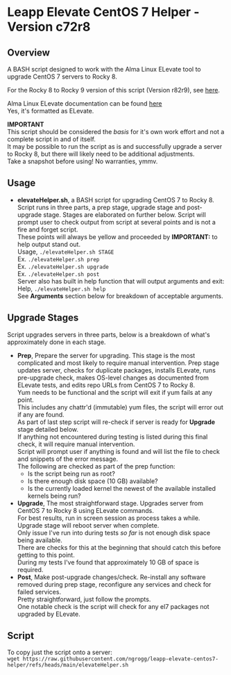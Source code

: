 # Leapp Elevate CentOS 7 Helper - Version c72r8

## Overview
A BASH script designed to work with the Alma Linux ELevate tool to upgrade CentOS 7 servers to Rocky 8. <br>

For the Rocky 8 to Rocky 9 version of this script (Version r82r9), see [here](https://github.com/ngrogg/leapp-elevate-rocky8-helper). <br>

Alma Linux ELevate documentation can be found [here](https://almalinux.org/elevate/) <br>
Yes, it's formatted as ELevate. <br>

**IMPORTANT** <br>
This script should be considered the _basis_ for it's own work effort and not a complete script in and of itself. <br>
It may be possible to run the script as is and successfully upgrade a server to Rocky 8, but there will likely need to be additional adjustments. <br>
Take a snapshot before using! No warranties, ymmv. <br>

## Usage
* **elevateHelper.sh**, a BASH script for upgrading CentOS 7 to Rocky 8.
Script runs in three parts, a prep stage, upgrade stage and post-upgrade stage. Stages are elaborated on further below.
Script will prompt user to check output from script at several points and is not a fire and forget script. <br>
These points will always be yellow and proceeded by **IMPORTANT:** to help output stand out. <br>
Usage, `./elevateHelper.sh STAGE` <br>
Ex. `./elevateHelper.sh prep` <br>
Ex. `./elevateHelper.sh upgrade` <br>
Ex. `./elevateHelper.sh post` <br>
Server also has built in help function that will output arguments and exit: <br>
Help, `./elevateHelper.sh help` <br>
See **Arguments** section below for breakdown of acceptable arguments. <br>

## Upgrade Stages
Script upgrades servers in three parts, below is a breakdown of what's approximately done in each stage. <br>
* **Prep**, Prepare the server for upgrading. This stage is the most complicated and most likely to require manual intervention.
Prep stage updates server, checks for duplicate packages, installs ELevate, runs pre-upgrade check, makes OS-level changes as documented from ELevate tests, and edits repo URLs from CentOS 7 to Rocky 8. <br>
Yum needs to be functional and the script will exit if yum fails at any point. <br>
This includes any chattr'd (immutable) yum files, the script will error out if any are found. <br>
As part of last step script will re-check if server is ready for **Upgrade** stage detailed below. <br>
If anything not encountered during testing is listed during this final check, it will require manual intervention. <br>
Script will prompt user if anything is found and will list the file to check and snippets of the error message. <br>
The following are checked as part of the prep function: <br>
  - Is the script being run as root?
  - Is there enough disk space (10 GB) available?
  - Is the currently loaded kernel the newest of the available installed kernels being run?
* **Upgrade**, The most straightforward stage. Upgrades server from CentOS 7 to Rocky 8 using ELevate commands. <br>
For best results, run in screen session as process takes a while. Upgrade stage will reboot server when complete. <br>
Only issue I've run into during tests *so far* is not enough disk space being available. <br>
There are checks for this at the beginning that should catch this before getting to this point. <br>
  During my tests I've found that approximately 10 GB of space is required. <br>
* **Post**, Make post-upgrade changes/check.
Re-install any software removed during prep stage, reconfigure any services and check for failed services. <br>
Pretty straightforward, just follow the prompts. <br>
One notable check is the script will check for any el7 packages not upgraded by ELevate.

## Script
To copy just the script onto a server: <br>
`wget https://raw.githubusercontent.com/ngrogg/leapp-elevate-centos7-helper/refs/heads/main/elevateHelper.sh`
